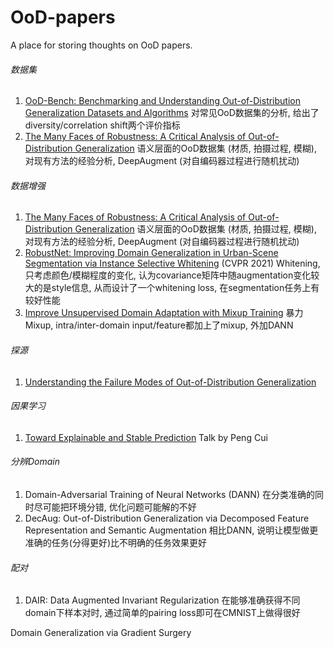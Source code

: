 # OoD-papers
A place for storing thoughts on OoD papers.

###### 数据集

1. [OoD-Bench: Benchmarking and Understanding Out-of-Distribution Generalization Datasets and Algorithms](./notes/OoD-Bench.md) 对常见OoD数据集的分析, 给出了diversity/correlation shift两个评价指标
2. [The Many Faces of Robustness: A Critical Analysis of Out-of-Distribution Generalization](./notes/TheManyFacesofRobustness.md) 语义层面的OoD数据集 (材质, 拍摄过程, 模糊), 对现有方法的经验分析, DeepAugment (对自编码器过程进行随机扰动)

###### 数据增强

1. [The Many Faces of Robustness: A Critical Analysis of Out-of-Distribution Generalization](./notes/TheManyFacesofRobustness.md) 语义层面的OoD数据集 (材质, 拍摄过程, 模糊), 对现有方法的经验分析, DeepAugment (对自编码器过程进行随机扰动)
2. [RobustNet: Improving Domain Generalization in Urban-Scene Segmentation via Instance Selective Whitening](./notes/RobustNet.md) (CVPR 2021) Whitening, 只考虑颜色/模糊程度的变化, 认为covariance矩阵中随augmentation变化较大的是style信息, 从而设计了一个whitening loss, 在segmentation任务上有较好性能
3. [Improve Unsupervised Domain Adaptation with Mixup Training](./notes/ImproveUnsupervisedDomainAdaptationwithMixupTraining.md) 暴力Mixup, intra/inter-domain input/feature都加上了mixup, 外加DANN

###### 探源

1. [Understanding the Failure Modes of Out-of-Distribution Generalization](./notes/UnderstandingtheFailureModesofOut-of-DistributionGeneralization.md)

###### 因果学习

1. [Toward Explainable and Stable Prediction](./notes/TowardExplainableandStablePrediction.md) Talk by Peng Cui

###### 分辨Domain

1. Domain-Adversarial Training of Neural Networks (DANN) 在分类准确的同时尽可能把环境分错, 优化问题可能解的不好
2. DecAug: Out-of-Distribution Generalization via Decomposed Feature Representation and Semantic Augmentation 相比DANN, 说明让模型做更准确的任务(分得更好)比不明确的任务效果更好

###### 配对

1. DAIR: Data Augmented Invariant Regularization 在能够准确获得不同domain下样本对时, 通过简单的pairing loss即可在CMNIST上做得很好

Domain Generalization via Gradient Surgery
